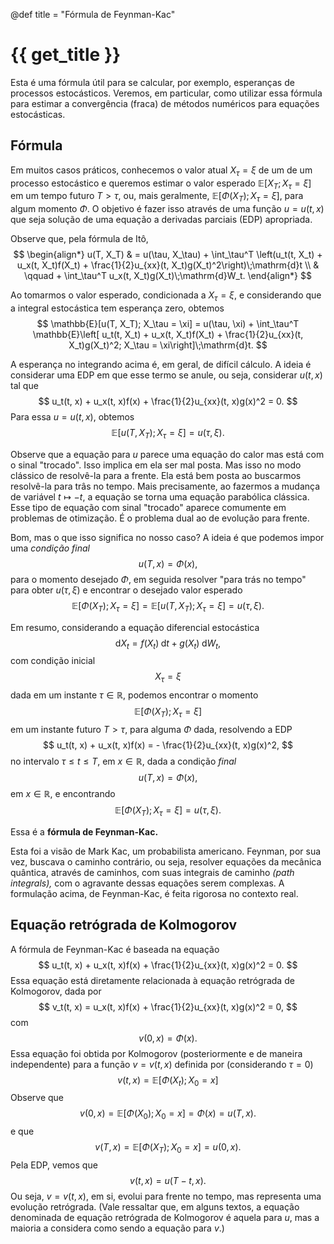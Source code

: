 @def title = "Fórmula de Feynman-Kac"

# {{ get_title }}

Esta é uma fórmula útil para se calcular, por exemplo, esperanças de processos estocásticos. Veremos, em particular, como utilizar essa fórmula para estimar a convergência (fraca) de métodos numéricos para equações estocásticas.

## Fórmula

Em muitos casos práticos, conhecemos o valor atual $X_\tau = \xi$ de um de um processo estocástico e queremos estimar o valor esperado $\mathbb{E}[X_T; X_\tau = \xi]$ em um tempo futuro $T > \tau,$ ou, mais geralmente, $\mathbb{E}[\Phi(X_T); X_\tau = \xi],$ para algum momento $\Phi.$ O objetivo é fazer isso através de uma função $u=u(t, x)$ que seja solução de uma equação a derivadas parciais (EDP) apropriada.

Observe que, pela fórmula de Itô,
$$
\begin{align*}
u(T, X_T) & = u(\tau, X_\tau) + \int_\tau^T \left(u_t(t, X_t) + u_x(t, X_t)f(X_t) + \frac{1}{2}u_{xx}(t, X_t)g(X_t)^2\right)\;\mathrm{d}t \\
& \qquad + \int_\tau^T u_x(t, X_t)g(X_t)\;\mathrm{d}W_t.
\end{align*}
$$

Ao tomarmos o valor esperado, condicionada a $X_\tau = \xi$, e considerando que a integral estocástica tem esperança zero, obtemos
$$
\mathbb{E}[u(T, X_T); X_\tau = \xi] = u(\tau, \xi) + \int_\tau^T \mathbb{E}\left[ u_t(t, X_t) + u_x(t, X_t)f(X_t) + \frac{1}{2}u_{xx}(t, X_t)g(X_t)^2; X_\tau = \xi\right]\;\mathrm{d}t.
$$

A esperança no integrando acima é, em geral, de difícil cálculo. A ideia é considerar uma EDP em que esse termo se anule, ou seja, considerar $u(t, x)$ tal que
$$
u_t(t, x) + u_x(t, x)f(x) + \frac{1}{2}u_{xx}(t, x)g(x)^2 = 0.
$$
Para essa $u=u(t, x),$ obtemos
$$
\mathbb{E}[u(T, X_T); X_\tau = \xi] = u(\tau, \xi).
$$

Observe que a equação para $u$ parece uma equação do calor mas está com o sinal "trocado". Isso implica em ela ser mal posta. Mas isso no modo clássico de resolvê-la para a frente. Ela está bem posta ao buscarmos resolvê-la para trâs no tempo. Mais precisamente, ao fazermos a mudança de variável $t \mapsto -t,$ a equação se torna uma equação parabólica clássica. Esse tipo de equação com sinal "trocado" aparece comumente em problemas de otimização. É o problema dual ao de evolução para frente.

Bom, mas o que isso significa no nosso caso? A ideia é que podemos impor uma *condição final*
$$
u(T, x) = \Phi(x),
$$
para o momento desejado $\Phi$, em seguida resolver "para trás no tempo" para obter $u(\tau, \xi)$ e encontrar o desejado valor esperado
$$
\mathbb{E}[\Phi(X_T); X_\tau = \xi] = \mathbb{E}[u(T, X_T); X_\tau = \xi] = u(\tau, \xi).
$$

Em resumo, considerando a equação diferencial estocástica
$$
\mathrm{d}X_t = f(X_t)\;\mathrm{d}t + g(X_t)\;\mathrm{d}W_t,
$$
com condição inicial
$$
X_\tau = \xi
$$
dada em um instante $\tau\in\mathbb{R}$, podemos encontrar o momento
$$
\mathbb{E}[\Phi(X_T); X_\tau = \xi]
$$
em um instante futuro $T > \tau$, para alguma $\Phi$ dada, resolvendo a EDP
$$
u_t(t, x) + u_x(t, x)f(x) = - \frac{1}{2}u_{xx}(t, x)g(x)^2,
$$
no intervalo $\tau \leq t \leq T$, em $x\in \mathbb{R}$, dada a condição *final*
$$
u(T, x) = \Phi(x),
$$
em $x\in\mathbb{R},$ e encontrando
$$
\mathbb{E}[\Phi(X_T); X_\tau = \xi] = u(\tau, \xi).
$$

Essa é a **fórmula de Feynman-Kac.**

Esta foi a visão de Mark Kac, um probabilista americano. Feynman, por sua vez, buscava o caminho contrário, ou seja, resolver equações da mecânica quântica, através de caminhos, com suas integrais de caminho *(path integrals),* com o agravante dessas equações serem complexas. A formulação acima, de Feynman-Kac, é feita rigorosa no contexto real.

## Equação retrógrada de Kolmogorov

A fórmula de Feynman-Kac é baseada na equação
$$
u_t(t, x) + u_x(t, x)f(x) + \frac{1}{2}u_{xx}(t, x)g(x)^2 = 0.
$$
Essa equação está diretamente relacionada à equação retrógrada de Kolmogorov, dada por
$$
v_t(t, x) = u_x(t, x)f(x) + \frac{1}{2}u_{xx}(t, x)g(x)^2 = 0,
$$
com
$$
v(0, x) = \Phi(x).
$$
Essa equação foi obtida por Kolmogorov (posteriormente e de maneira independente) para a função $v=v(t,x)$ definida por (considerando $\tau = 0$)
$$
v(t, x) = \mathbb{E}\left[ \Phi(X_t); X_0 = x\right]
$$
Observe que
$$
v(0, x) = \mathbb{E}\left[\Phi(X_0); X_0 = x\right] = \Phi(x) = u(T, x).
$$
e que
$$
v(T, x) = \mathbb{E}\left[ \Phi(X_T); X_0 = x\right] = u(0, x).
$$
Pela EDP, vemos que
$$
v(t, x) = u(T - t, x).
$$
Ou seja, $v=v(t, x),$ em si, evolui para frente no tempo, mas representa uma evolução retrógrada. (Vale ressaltar que, em alguns textos, a equação denominada de equação retrógrada de Kolmogorov é aquela para $u$, mas a maioria a considera como sendo a equação para $v$.)

